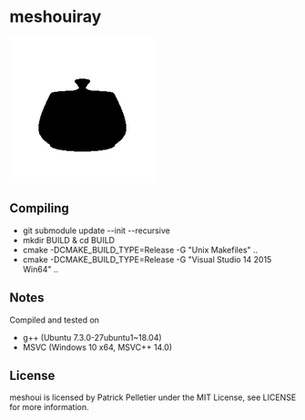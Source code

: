 # meshouiray

![sample viewer_output](https://raw.githubusercontent.com/mittpat/meshoui-ray/master/screenshot.png)

Compiling
-------
* git submodule update --init --recursive
* mkdir BUILD & cd BUILD
* cmake -DCMAKE_BUILD_TYPE=Release -G "Unix Makefiles" ..
* cmake -DCMAKE_BUILD_TYPE=Release -G "Visual Studio 14 2015 Win64" ..

Notes
-------

Compiled and tested on
* g++  (Ubuntu 7.3.0-27ubuntu1~18.04)
* MSVC (Windows 10 x64, MSVC++ 14.0)

License
-------

meshoui is licensed by Patrick Pelletier under the MIT License, see LICENSE for more information.
